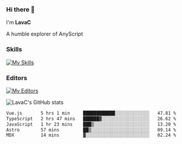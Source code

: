 ### Hi there 👋
I'm **LavaC**

A humble explorer of AnyScript

### Skills
[![My Skills](https://skillicons.dev/icons?i=js,ts,vue,nodejs,nuxtjs,astro,solidjs,tailwind)](https://skillicons.dev)

### Editors
[![My Editors](https://skillicons.dev/icons?i=neovim,vscode)](https://skillicons.dev)

![LavaC's GitHub stats](https://github-readme-stats.vercel.app/api?username=LavaCxx&show_icons=true&theme=synthwave)

<!--START_SECTION:waka-->

```txt
Vue.js       5 hrs 1 min     ████████████░░░░░░░░░░░░░   47.81 %
TypeScript   2 hrs 47 mins   ██████▓░░░░░░░░░░░░░░░░░░   26.62 %
JavaScript   1 hr 23 mins    ███▒░░░░░░░░░░░░░░░░░░░░░   13.20 %
Astro        57 mins         ██▒░░░░░░░░░░░░░░░░░░░░░░   09.14 %
MDX          14 mins         ▓░░░░░░░░░░░░░░░░░░░░░░░░   02.24 %
```

<!--END_SECTION:waka-->
